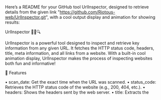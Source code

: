 Here’s a README for your GitHub tool UrlInspector, designed to retrieve details from the given link "https://github.com/Riotous-web/UrlInspector.git", with a cool output display and animation for showing results:

UrlInspector 🕵️‍♂️🔍

UrlInspector is a powerful tool designed to inspect and retrieve key information from any given URL. It fetches the HTTP status code, headers, title, meta information, and all links from a website. With a built-in cool animation display, UrlInspector makes the process of inspecting websites both fun and informative!

🚀 Features

 • scan_date: Get the exact time when the URL was scanned.
 • status_code: Retrieves the HTTP status code of the website (e.g., 200, 404, etc.).
 • headers: Shows the headers sent by the web server.
 • title: Extracts the <title> tag of the page.
 • meta: Retrieves the meta description and keywords.
 • links: Extracts all hyperlinks (URLs) from the page.

🌐 How to Use

To inspect any URL, follow these simple steps:

1. Clone the repository:

git clone https://github.com/Riotous-web/UrlInspector.git
cd UrlInspector

2. Install the dependencies:

pip install -r requirements.txt

3. Run the UrlInspector tool:

python urlinspector.py --url https://github.com/Riotous-web/UrlInspector.git

This will retrieve all relevant details from the GitHub URL and show the results.

🖥️ Example Output with Animation

Once the scan is complete, UrlInspector will display the following details in a dynamic and interactive format:

[====================] 0% Scanning: https://github.com/Riotous-web/UrlInspector.git
[🕵️‍♂️] Scan Date: 2024-11-12 14:23:45
[🔗] Status Code: 200 OK
[📝] Title: UrlInspector – GitHub Repository
[🔑] Meta Description: A Python tool to inspect and analyze URLs, providing details like status codes, headers, titles, and links.
[⚙️] Meta Keywords: Python, URL Inspector, Website Scanner
[🔍] Headers:
  - Content-Type: text/html; charset=utf-8
  - Server: GitHub.com
  - Date: Mon, 12 Nov 2024 14:23:45 GMT
[🔗] Links Found:
  - https://github.com/Riotous-web/UrlInspector
  - https://github.com/Riotous-web
  - https://github.com

The animation starts with a progress bar, followed by each result appearing in real time with a smooth, visually appealing display.

🛠️ Available Functions

1. scan_date

 • Retrieves the exact time when the website was scanned.
 • Example: 2024-11-12 14:23:45

2. status_code

 • Retrieves the HTTP status code of the website (e.g., 200 OK, 404 Not Found, 301 Moved Permanently).
 • Example: 200 OK

3. headers

 • Displays the HTTP headers returned by the web server.
 • Example:

- Content-Type: text/html; charset=UTF-8
- Server: GitHub.com



4. title

 • Retrieves the <title> tag of the page.
 • Example: UrlInspector – GitHub Repository

5. meta

 • Retrieves the meta description and keywords from the page.
 • Example:

Meta Description: A Python tool to inspect and analyze URLs, providing details like status codes, headers, titles, and links.
Meta Keywords: Python, URL Inspector, Website Scanner



6. links

 • Extracts and displays all links (URLs) found on the page.
 • Example:

- https://github.com/Riotous-web/UrlInspector
- https://github.com/Riotous-web
- https://github.com

🖼️ Cool Animation Display

The scan process is visually enhanced with a cool animation showing a progress bar while UrlInspector retrieves data.

Here’s an example of the progress bar animation:

import time
import sys

def animate_scan():
    print("[====================] 0% Scanning: https://github.com/Riotous-web/UrlInspector.git")
    for i in range(1, 101):
        sys.stdout.write(f"\r[{'=' * (i // 2)}{' ' * (50 - i // 2)}] {i}% Scanning: https://github.com/Riotous-web/UrlInspector.git")
        sys.stdout.flush()
        time.sleep(0.05)  # Simulate time delay for scanning
    print("\nScan complete! Now fetching results...")

animate_scan()

This simple script simulates a progress bar while the scan is running, creating a dynamic user experience.

🔧 Installation

 1. Clone the repository:

git clone https://github.com/Riotous-web/UrlInspector.git
